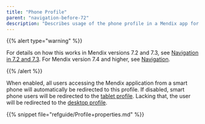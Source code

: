 ```yaml
---
title: "Phone Profile"
parent: "navigation-before-72"
description: "Describes usage of the phone profile in a Mendix app for Mendix versions 7.0 and 7.1."
---
```


{{% alert type="warning" %}}

For details on how this works in Mendix versions 7.2 and 7.3, see [Navigation in 7.2 and 7.3](navigation-in-72-and-73). For Mendix version 7.4 and higher, see [Navigation](navigation).

{{% /alert %}}

When enabled, all users accessing the Mendix application from a smart phone will automatically be redirected to this profile. If disabled, smart phone users will be redirected to the [tablet profile](tablet-profile). Lacking that, the user will be redirected to the [desktop profile](desktop-profile).

{{% snippet file="refguide/Profile+properties.md" %}}

